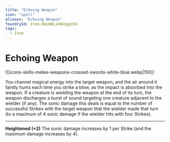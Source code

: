 ```yaml
---
title: "Echoing Weapon"
icon: "spell"
aliases: "Echoing Weapon"
foundryId: Item.NWsNWLahNkQgpV9G
tags:
  - Item
---
```


# Echoing Weapon
![[icons-skills-melee-weapons-crossed-swords-white-blue.webp|150]]

You channel magical energy into the target weapon, and the air around it faintly hums each time you strike a blow, as the impact is absorbed into the weapon. If a creature is wielding the weapon at the end of its turn, the weapon discharges a burst of sound targeting one creature adjacent to the wielder (if any). The sonic damage this deals is equal to the number of successful Strikes with the target weapon that the wielder made that turn (to a maximum of 4 sonic damage if the wielder hits with four Strikes).

* * *

**Heightened (+2)** The sonic damage increases by 1 per Strike (and the maximum damage increases by 4).
